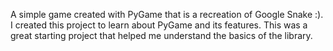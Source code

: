 A simple game created with PyGame that is a recreation of Google Snake :).
I created this project to learn about PyGame and its features. This was a great starting project that helped me understand the basics of the library.
